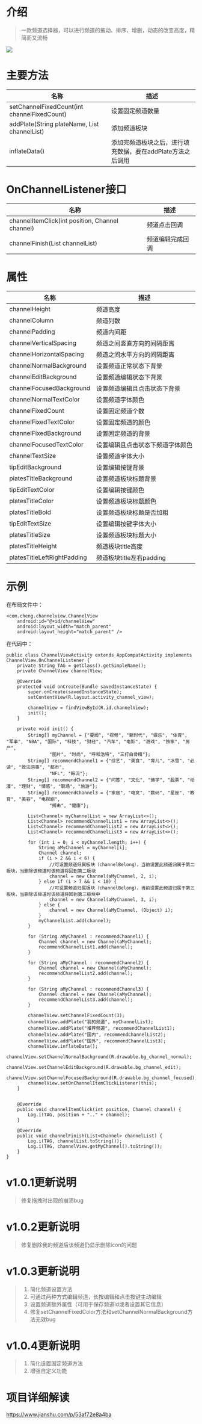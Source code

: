 # 介绍
>一款频道选择器，可以进行频道的拖动、排序、增删，动态的改变高度，精简而又流畅

![](https://upload-images.jianshu.io/upload_images/6753190-9ef8bb620590ffad.gif?imageMogr2/auto-orient/strip)

# 主要方法

|名称|描述
|---|---|
|setChannelFixedCount(int channelFixedCount)| 设置固定频道数量
|addPlate(String plateName, List<Channel> channelList)| 添加频道板块
|inflateData()| 添加完频道板块之后，进行填充数据，要在addPlate方法之后调用

# OnChannelListener接口

|名称|描述
|---|---|
|channelItemClick(int position, Channel channel)| 频道点击回调
|channelFinish(List<Channel> channelList)| 频道编辑完成回调

# 属性

|名称|描述
|---|---|
|channelHeight| 频道高度
|channelColumn| 频道列数
|channelPadding| 频道内间距
|channelVerticalSpacing| 频道之间竖直方向的间隔距离
|channelHorizontalSpacing| 频道之间水平方向的间隔距离
|channelNormalBackground| 设置频道正常状态下背景
|channelEditBackground| 设置频道编辑状态下背景
|channelFocusedBackground| 设置频道编辑且点击状态下背景
|channelNormalTextColor| 设置频道字体颜色
|channelFixedCount| 设置固定频道个数
|channelFixedTextColor| 设置固定频道的颜色
|channelFixedBackground| 设置固定频道的背景
|channelFocusedTextColor| 设置编辑且点击状态下频道字体颜色
|channelTextSize| 设置频道字体大小
|tipEditBackground| 设置编辑按键背景
|platesTitleBackground| 设置频道板块标题背景
|tipEditTextColor| 设置编辑按键颜色
|platesTitleColor| 设置频道板块标题颜色
|platesTitleBold| 设置频道板块标题是否加粗
|tipEditTextSize| 设置编辑按键字体大小
|platesTitleSize| 设置频道板块标题大小
|platesTitleHeight| 频道板块title高度
|platesTitleLeftRightPadding| 频道板块title左右padding

# 示例

在布局文件中：
```
<com.cheng.channelview.ChannelView
    android:id="@+id/channelView"
    android:layout_width="match_parent"
    android:layout_height="match_parent" />
```
在代码中：
```
public class ChannelViewActivity extends AppCompatActivity implements ChannelView.OnChannelListener {
    private String TAG = getClass().getSimpleName();
    private ChannelView channelView;

    @Override
    protected void onCreate(Bundle savedInstanceState) {
        super.onCreate(savedInstanceState);
        setContentView(R.layout.activity_channel_view);

        channelView = findViewById(R.id.channelView);
        init();
    }

    private void init() {
        String[] myChannel = {"要闻", "视频", "新时代", "娱乐", "体育", "军事", "NBA", "国际", "科技", "财经", "汽车", "电影", "游戏", "独家", "房产",
                "图片", "时尚", "呼和浩特", "三打白骨精"};
        String[] recommendChannel1 = {"综艺", "美食", "育儿", "冰雪", "必读", "政法网事", "都市",
                "NFL", "韩流"};
        String[] recommendChannel2 = {"问答", "文化", "佛学", "股票", "动漫", "理财", "情感", "职场", "旅游"};
        String[] recommendChannel3 = {"家居", "电竞", "数码", "星座", "教育", "美容", "电视剧",
                "搏击", "健康"};

        List<Channel> myChannelList = new ArrayList<>();
        List<Channel> recommendChannelList1 = new ArrayList<>();
        List<Channel> recommendChannelList2 = new ArrayList<>();
        List<Channel> recommendChannelList3 = new ArrayList<>();

        for (int i = 0; i < myChannel.length; i++) {
            String aMyChannel = myChannel[i];
            Channel channel;
            if (i > 2 && i < 6) {
                //可设置频道归属板块（channelBelong），当前设置此频道归属于第二板块，当删除该频道时该频道将回到第二板块
                channel = new Channel(aMyChannel, 2, i);
            } else if (i > 7 && i < 10) {
                //可设置频道归属板块（channelBelong），当前设置此频道归属于第三板块，当删除该频道时该频道将回到第三板块中
                channel = new Channel(aMyChannel, 3, i);
            } else {
                channel = new Channel(aMyChannel, (Object) i);
            }
            myChannelList.add(channel);
        }

        for (String aMyChannel : recommendChannel1) {
            Channel channel = new Channel(aMyChannel);
            recommendChannelList1.add(channel);
        }

        for (String aMyChannel : recommendChannel2) {
            Channel channel = new Channel(aMyChannel);
            recommendChannelList2.add(channel);
        }

        for (String aMyChannel : recommendChannel3) {
            Channel channel = new Channel(aMyChannel);
            recommendChannelList3.add(channel);
        }

        channelView.setChannelFixedCount(3);
        channelView.addPlate("我的频道", myChannelList);
        channelView.addPlate("推荐频道", recommendChannelList1);
        channelView.addPlate("国内", recommendChannelList2);
        channelView.addPlate("国外", recommendChannelList3);
        channelView.inflateData();
        channelView.setChannelNormalBackground(R.drawable.bg_channel_normal);
        channelView.setChannelEditBackground(R.drawable.bg_channel_edit);
        channelView.setChannelFocusedBackground(R.drawable.bg_channel_focused);
        channelView.setOnChannelItemClickListener(this);
    }


    @Override
    public void channelItemClick(int position, Channel channel) {
        Log.i(TAG, position + ".." + channel);
    }

    @Override
    public void channelFinish(List<Channel> channelList) {
        Log.i(TAG, channelList.toString());
        Log.i(TAG, channelView.getMyChannel().toString());
    }
}
```


# v1.0.1更新说明
> 修复拖拽时出现的崩溃bug

# v1.0.2更新说明
> 修复删除我的频道后该频道仍显示删除icon的问题

# v1.0.3更新说明
> 1. 简化频道设置方法
> 2. 可通过两种方式编辑频道，长按编辑和点击按键主动编辑
> 3. 设置频道额外属性（可用于保存频道Id或者设置其它信息）
> 4. 修复setChannelFixedColor方法和setChannelNormalBackground方法无效bug

# v1.0.4更新说明
> 1. 简化设置固定频道方法
> 2. 增强自定义功能

# 项目详细解读

https://www.jianshu.com/p/53af72e8a4ba
